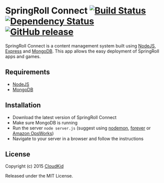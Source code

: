 # SpringRoll Connect [![Build Status](https://travis-ci.org/SpringRoll/SpringRollConnect.svg)](https://travis-ci.org/SpringRoll/SpringRollConnect) [![Dependency Status](https://david-dm.org/SpringRoll/SpringRollConnect.svg)](https://david-dm.org/SpringRoll/SpringRollConnect) [![GitHub release](https://img.shields.io/github/release/SpringRoll/SpringRollConnect.svg)](https://github.com/SpringRoll/SpringRollConnect/releases/latest)

SpringRoll Connect is a content management system built using [NodeJS](https://nodejs.org/), [Express](http://expressjs.com/) and [MongoDB](https://www.mongodb.org/). This app allows the easy deployment of SpringRoll apps and games.

## Requirements

* [NodeJS](https://nodejs.org/)
* [MongoDB](https://www.mongodb.org/)

## Installation

* Download the latest version of SpringRoll Connect
* Make sure MongoDB is running
* Run the server `node server.js` (suggest using [nodemon](http://nodemon.io/), [forever](https://www.npmjs.org/package/forever) or [Amazon OpsWorks](http://aws.amazon.com/opsworks/))
* Navigate to your server in a browser and follow the instructions

## License

Copyright (c) 2015 [CloudKid](https://github.com/cloudkidstudio)

Released under the MIT License.
